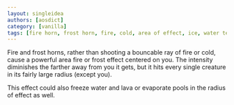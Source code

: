 ```yaml
---
layout: singleidea
authors: [aosdict]
category: [vanilla]
tags: [fire horn, frost horn, fire, cold, area of effect, ice, water terrain, lava]
---
```

Fire and frost horns, rather than shooting a bouncable ray of fire or cold, cause a powerful area fire or frost effect centered on you. The intensity diminishes the farther away from you it gets, but it hits every single creature in its fairly large radius (except you).

This effect could also freeze water and lava or evaporate pools in the radius of effect as well.
